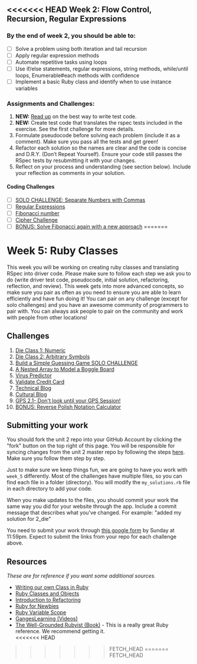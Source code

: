 <<<<<<< HEAD
Week 2: Flow Control, Recursion, Regular Expressions
-------------------------

### By the end of week 2, you should be able to:
- [ ] Solve a problem using both iteration and tail recursion
- [ ] Apply regular expression methods 
- [ ] Automate repetitive tasks using loops 
- [ ] Use if/else statements, regular expressions, string methods, while/until loops, Enumerable#each methods with confidence
- [ ] Implement a basic Ruby class and identify when to use instance variables

### Assignments and Challenges:

1. **NEW:** [Read up](https://gist.github.com/dbc-challenges/5aea3150ddec2aec1007) on the best way to write test code.
2. **NEW:** Create test code that translates the rspec tests included in the exercise.  See the first challenge for more details.
3. Formulate pseudocode before solving each problem (include it as a comment).  Make sure you pass all the tests and get green!
4. Refactor each solution so the names are clear and the code is concise and D.R.Y. (Don’t Repeat Yourself). Ensure your code still passes the RSpec tests by resubmitting it with your changes.  
5. Reflect on your process and understanding (see section below). Include your reflection as comments in your solution.  

#### Coding Challenges
- [ ] [SOLO CHALLENGE: Separate Numbers with Commas](http://socrates.devbootcamp.com/challenges/427) 
- [ ] [Regular Expressions ](http://socrates.devbootcamp.com/challenges/426)
- [ ] [Fibonacci number](http://socrates.devbootcamp.com/challenges/428)  
- [ ] [Cipher Challenge](http://socrates.devbootcamp.com/challenges/425)
- [ ] [BONUS: Solve Fibonacci again with a new approach](http://socrates.devbootcamp.com/challenges/430)
=======
# Week 5: Ruby Classes

This week you will be working on creating ruby classes and translating RSpec into driver code. Please make sure to follow each step we ask you to do (write driver test code, pseudocode, initial solution, refactoring, reflection, and review). This week gets into more advanced concepts, so make sure you pair as often as you need to ensure you are able to learn efficiently and have fun doing it! You can pair on any challenge (except for solo challenges) and you have an awesome community of programmers to pair with. You can always ask people to pair on the community and work with people from other locations! 


## Challenges
1. [Die Class 1: Numeric](1_die)
2. [Die Class 2: Arbitrary Symbols](2_die)
3. [Build a Simple Guessing Game SOLO CHALLENGE](3_guessing_game_solo_challenge)
4. [A Nested Array to Model a Boggle Board](4_boggle_board)
5. [Virus Predictor](5_virus_predictor)
6. [Validate Credit Card](6_validate_credit_card)
7. [Technical Blog](7_technical_blog.md)
8. [Cultural Blog](8_cultural_blog.md)
9. [GPS 2.1- Don't look until your GPS Session!](9_gps2.1)
10. [BONUS: Reverse Polish Notation Calculator](10_BONUS_rpn)


## Submitting your work
You should fork the unit 2 repo into your GitHub Account by clicking the "fork" button on the top right of this page. You will be responsible for syncing changes from the unit 2 master repo by following the steps [here](http://stackoverflow.com/questions/11394349/upstream-pulls-with-the-github-desktop-client). Make sure you follow them step by step. 

Just to make sure we keep things fun, we are going to have you work with `week_5` differently. Most of the challenges have multiple files, so you can find each file in a folder (directory). You will modify the `my_solutions.rb` file in each directory to add your code. 

When you make updates to the files, you should commit your work the same way you did for your website through the app. Include a commit message that describes what you've changed. For example: "added my solution for 2_die"

You need to submit your work through [this google form](https://docs.google.com/forms/d/1Y1UajPVN_68qSdQ1jNry6TJU4qaZ_UuhSVfoxuqBBOo/viewform) by Sunday at 11:59pm. Expect to submit the links from your repo for each challenge above. 


## Resources
*These are for reference if you want some additional sources.* 
- [Writing our own Class in Ruby](http://rubylearning.com/satishtalim/writing_our_own_class_in_ruby.html)
- [Ruby Classes and Objects](http://www.tutorialspoint.com/ruby/ruby_classes.htm)
- [Introduction to Refactoring](http://sourcemaking.com/refactoring/introduction-to-refactoring)   
- [Ruby for Newbies](http://net.tutsplus.com/sessions/ruby-for-newbies)  
- [Ruby Variable Scope](http://www.techotopia.com/index.php/Ruby_Variable_Scope) 
- [GangesLearning (Videos)](https://www.youtube.com/user/GangesLearning)
- [The Well-Grounded Rubyist (Book)](http://www.manning.com/black2/) - This is a really great Ruby reference. We recommend getting it.  
<<<<<<< HEAD
>>>>>>> FETCH_HEAD
=======
>>>>>>> FETCH_HEAD
